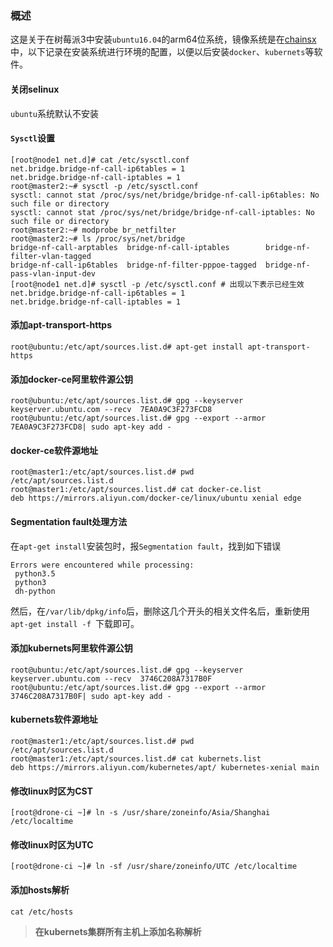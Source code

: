 ### 概述

这是关于在树莓派3中安装`ubuntu16.04`的arm64位系统，镜像系统是在[chainsx](https://github.com/chainsx/ubuntu64-rpi)中，以下记录在安装系统进行环境的配置，以便以后安装`docker`、`kubernets`等软件。

#### 关闭selinux

`ubuntu`系统默认不安装

#### `Sysctl`设置

```shell
[root@node1 net.d]# cat /etc/sysctl.conf
net.bridge.bridge-nf-call-ip6tables = 1
net.bridge.bridge-nf-call-iptables = 1
root@master2:~# sysctl -p /etc/sysctl.conf
sysctl: cannot stat /proc/sys/net/bridge/bridge-nf-call-ip6tables: No such file or directory
sysctl: cannot stat /proc/sys/net/bridge/bridge-nf-call-iptables: No such file or directory
root@master2:~# modprobe br_netfilter
root@master2:~# ls /proc/sys/net/bridge
bridge-nf-call-arptables  bridge-nf-call-iptables        bridge-nf-filter-vlan-tagged
bridge-nf-call-ip6tables  bridge-nf-filter-pppoe-tagged  bridge-nf-pass-vlan-input-dev
[root@node1 net.d]# sysctl -p /etc/sysctl.conf # 出现以下表示已经生效
net.bridge.bridge-nf-call-ip6tables = 1
net.bridge.bridge-nf-call-iptables = 1
```

#### 添加apt-transport-https

```shell
root@ubuntu:/etc/apt/sources.list.d# apt-get install apt-transport-https
```

#### 添加docker-ce阿里软件源公钥

```shell
root@ubuntu:/etc/apt/sources.list.d# gpg --keyserver keyserver.ubuntu.com --recv  7EA0A9C3F273FCD8
root@ubuntu:/etc/apt/sources.list.d# gpg --export --armor 7EA0A9C3F273FCD8| sudo apt-key add -
```

#### docker-ce软件源地址

```shell
root@master1:/etc/apt/sources.list.d# pwd
/etc/apt/sources.list.d
root@master1:/etc/apt/sources.list.d# cat docker-ce.list
deb https://mirrors.aliyun.com/docker-ce/linux/ubuntu xenial edge
```

#### Segmentation fault处理方法

在`apt-get install`安装包时，报`Segmentation fault`，找到如下错误

```shell
Errors were encountered while processing:
 python3.5
 python3
 dh-python
```

然后，在`/var/lib/dpkg/info`后，删除这几个开头的相关文件名后，重新使用`apt-get install -f `下载即可。

#### 添加kubernets阿里软件源公钥

```shell
root@ubuntu:/etc/apt/sources.list.d# gpg --keyserver keyserver.ubuntu.com --recv  3746C208A7317B0F
root@ubuntu:/etc/apt/sources.list.d# gpg --export --armor 3746C208A7317B0F| sudo apt-key add -
```

#### kubernets软件源地址

```shell
root@master1:/etc/apt/sources.list.d# pwd
/etc/apt/sources.list.d
root@master1:/etc/apt/sources.list.d# cat kubernets.list
deb https://mirrors.aliyun.com/kubernetes/apt/ kubernetes-xenial main
```

#### 修改linux时区为CST

```shell
[root@drone-ci ~]# ln -s /usr/share/zoneinfo/Asia/Shanghai  /etc/localtime
```

#### 修改linux时区为UTC

```shell
[root@drone-ci ~]# ln -sf /usr/share/zoneinfo/UTC /etc/localtime
```

#### 添加hosts解析

```shell
cat /etc/hosts
```

> **在kubernets集群所有主机上添加名称解析**


